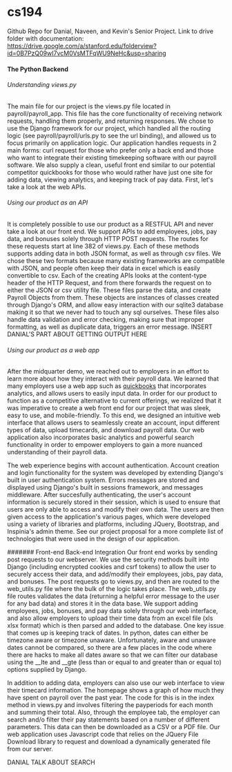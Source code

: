 # cs194
Github Repo for Danial, Naveen, and Kevin's Senior Project. Link to drive folder with documentation: https://drive.google.com/a/stanford.edu/folderview?id=0B7PzQ09wI7vcM0VsMTFqWU9NeHc&usp=sharing

#### The Python Backend
###### Understanding views.py
The main file for our project is the views.py file located in payroll/payroll_app. This file has the core functionality of receiving network requests, handling them properly, and returning responses. We chose to use the Django framework for our project, which handled all the routing logic (see payroll/payroll/urls.py to see the url binding), and allowed us to focus primarily on application logic. Our application handles requests in 2 main forms: curl request for those who prefer only a back end and those who want to integrate their existing timekeeping software with our payroll software. We also supply a clean, useful front end similar to our potential competitor quickbooks for those who would rather have just one site for adding data, viewing analytics, and keeping track of pay data. First, let's take a look at the web APIs.
###### Using our product as an API
It is completely possible to use our product as a RESTFUL API and never take a look at our front end. We support APIs to add employees, jobs, pay data, and bonuses solely through HTTP POST requests. The routes for these requests start at line 382 of views.py. Each of these methods supports adding data in both JSON format, as well as through csv files. We chose these two formats because many existing frameworks are compatible with JSON, and people often keep their data in excel which is easily convertible to csv. Each of the creating APIs looks at the content-type header of the HTTP Request, and from there forwards the request on to either the JSON or csv utility file. These files parse the data, and create Payroll Objects from them. These objects are instances of classes created through Django's ORM, and allow easy interaction with our sqlite3 database making it so that we never had to touch any sql ourselves. These files also handle data validation and error checking, making sure that improper formatting, as well as duplicate data, triggers an error message.
INSERT DANIAL'S PART ABOUT GETTING OUTPUT HERE
###### Using our product as a web app
After the midquarter demo, we reached out to employers in an effort to learn more about how they interact with their payroll data. We learned that many employers use a web app such as <a href="http://quickbooks.intuit.com/">quickbooks</a> that incorporates analytics, and allows users to easily input data. In order for our product to function as a competitive alternative to current offerings, we realized that it was imperative to create a web front end for our project that was sleek, easy to use, and mobile-friendly. To this end, we designed an intuitive web interface that allows users to seamlessly create an account, input different types of data, upload timecards, and download payroll data. Our web application also incorporates basic analytics and powerful search functionality in order to empower employers to gain a more nuanced understanding of their payroll data. 

The web experience begins with account authentication. Account creation and login functionality for the system was developed by extending Django's built in user authentication system. Errors messages are stored and displayed using Django's built in sessions framework, and messages middleware. After succesfully authenticating, the user's account information is securely stored in their session, which is used to ensure that users are only able to access and modify their own data. The users are then given access to the application's various pages, which were developed using a variety of libraries and platforms, including JQuery, Bootstrap, and Inspinia's admin theme. See our project proposal for a more complete list of technologies that were used in the design of our application. 

####### Front-end Back-end Integration
Our front end works by sending post requests to our webserver. We use the security methods built into Django (including encrypted cookies and csrf tokens) to allow the user to securely access their data, and add/modify their employees, jobs, pay data, and bonuses. The post requests go to views.py, and then are routed to the web_utils.py file where the bulk of the logic takes place. The web_utils.py file routes validates the data (returning a helpful error message to the user for any bad data) and stores it in the data base. We support adding employees, jobs, bonuses, and pay data solely through our web interface, and also allow employers to upload their time data from an excel file (xls xlsx format) which is then parsed and added to the database. One key issue that comes up is keeping track of dates. In python, dates can either be timezone aware or timezone unaware. Unfortunately, aware and unaware dates cannot be compared, so there are a few places in the code where there are hacks to make all dates aware so that we can filter our database using the __lte and __gte (less than or equal to and greater than or equal to) options supplied by Django.

In addition to adding data, employers can also use our web interface to view their timecard information. The homepage shows a graph of how much they have spent on payroll over the past year. The code for this is in the index method in views.py and involves filtering the payperiods for each month and summing their total. Also, through the employee tab, the employer can search and/o filter their pay statements based on a number of different parameters. This data can then be downloaded as a CSV or a PDF file. Our web application uses Javascript code that relies on the JQuery File Download library to request and download a dynamically generated file from our server. 

DANIAL TALK ABOUT SEARCH
